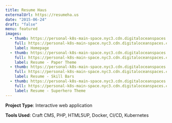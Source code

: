 ```yaml
---
title: Resume Haus
externalUrl: https://resumeha.us
date: "2015-06-24"
draft: "false"
menu: featured
images:
  - thumb: https://personal-k8s-main-space.nyc3.cdn.digitaloceanspaces.com/thecodeboss.dev/projects/resume-haus/thumbnail/resume-haus-home-th.jpg
    full: https://personal-k8s-main-space.nyc3.cdn.digitaloceanspaces.com/thecodeboss.dev/projects/resume-haus/full/resume-haus-home.jpg
    label: Homepage
  - thumb: https://personal-k8s-main-space.nyc3.cdn.digitaloceanspaces.com/thecodeboss.dev/projects/resume-haus/thumbnail/resume-th-1.jpg
    full: https://personal-k8s-main-space.nyc3.cdn.digitaloceanspaces.com/thecodeboss.dev/projects/resume-haus/full/resume-big-1.jpg
    label: Resume - Paper Theme
  - thumb: https://personal-k8s-main-space.nyc3.cdn.digitaloceanspaces.com/thecodeboss.dev/projects/resume-haus/thumbnail/resume-th-2.jpg
    full: https://personal-k8s-main-space.nyc3.cdn.digitaloceanspaces.com/thecodeboss.dev/projects/resume-haus/full/resume-big-2.jpg
    label: Resume - Skill Bars
  - thumb: https://personal-k8s-main-space.nyc3.cdn.digitaloceanspaces.com/thecodeboss.dev/projects/resume-haus/thumbnail/resume-th-3.jpg
    full: https://personal-k8s-main-space.nyc3.cdn.digitaloceanspaces.com/thecodeboss.dev/projects/resume-haus/full/resume-big-3.jpg
    label: Resume - Superhero Theme
---
```

**Project Type**: Interactive web application

**Tools Used**: Craft CMS, PHP, HTML5UP, Docker, CI/CD, Kubernetes

